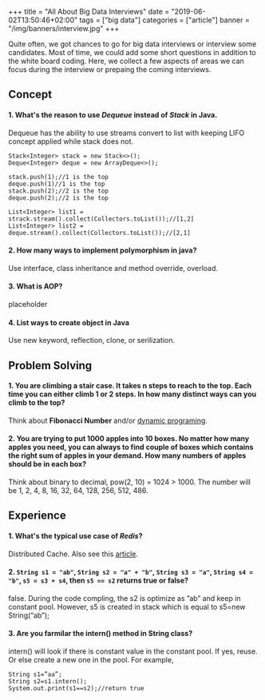 +++
title = "All About Big Data Interviews"
date = "2019-06-02T13:50:46+02:00"
tags = ["big data"]
categories = ["article"]
banner = "/img/banners/interview.jpg"
+++

Quite often, we got chances to go for big data interviews or interview some candidates. Most of time, we could add some short questions in addition to the white board coding. Here, we collect a few aspects of areas we can focus during the interview or prepaing the coming interviews.

## Concept
#### 1. What's the reason to use *Dequeue* instead of *Stack* in Java.
Dequeue has the ability to use streams convert to list with keeping LIFO concept applied while stack does not.
```
Stack<Integer> stack = new Stack<>();
Deque<Integer> deque = new ArrayDeque<>();

stack.push(1);//1 is the top
deque.push(1)//1 is the top
stack.push(2);//2 is the top
deque.push(2);//2 is the top

List<Integer> list1 = strack.stream().collect(Collectors.toList());//[1,2]
List<Integer> list2 = deque.stream().collect(Collectors.toList());//[2,1]
```

#### 2. How many ways to implement polymorphism in java?
Use interface, class inheritance and method override, overload.

#### 3. What is AOP?
placeholder

#### 4. List ways to create object in Java
Use new keyword, reflection, clone, or serilization.

## Problem Solving
#### 1. You are climbing a stair case. It takes n steps to reach to the top. Each time you can either climb 1 or 2 steps. In how many distinct ways can you climb to the top?
Think about **Fibonacci Number** and/or [dynamic programing](https://leetcode.com/problems/climbing-stairs/solution/).

#### 2. You are trying to put 1000 apples into 10 boxes. No matter how many apples you need, you can always to find couple of boxes which contains the right sum of apples in your demand. How many numbers of apples should be in each box?
Think about binary to decimal, pow(2, 10) = 1024 > 1000. The number will be 1, 2, 4, 8, 16, 32, 64, 128, 256, 512, 486.

## Experience
#### 1. What's the typical use case of *Redis*?
Distributed Cache. Also see this [article](https://datafibers-community.github.io/blog/2019/05/20/2019-05-20-use-redis-lock-for-seckill/).

#### 2. ```String s1 = "ab"```, ```String s2 = "a" + "b"```, ```String s3 = "a"```, ```String s4 = "b"```, ```s5 = s3 + s4```, then ```s5 == s2``` returns true or false?
false. During the code compling, the s2 is optimize as ”ab” and keep in constant pool. However, s5 is created in stack which is equal to s5=new String(“ab”);

#### 3. Are you farmilar the intern() method in String class?
intern() will look if there is constant value in the constant pool. If yes, reuse. Or else create a new one in the pool. For example, 
```
String s1=”aa”; 
String s2=s1.intern(); 
System.out.print(s1==s2);//return true
```

 
